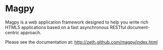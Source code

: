 Magpy
=====

Magpy is a web application framework designed to help you write rich HTML5 applications based on a fast asynchronous RESTful document-centric approach.

Please see the documentation at: http://zeth.github.com/magpy/index.html
